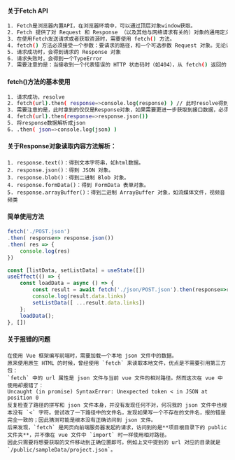 #### 关于Fetch API
```bash
1. Fetch是浏览器内置API，在浏览器环境中，可以通过顶层对象window获取。
2. Fetch 提供了对 Request 和 Response （以及其他与网络请求有关的）对象的通用定义。说明Fetch的目标不仅仅是浏览器环境，将来在服务器环境中也有可能提供对Fetch的支持。
3. 在使用Fetch发送请求或者获取资源时，需要使用 fetch() 方法。
4. fetch() 方法必须接受一个参数：要请求的路径，和一个可选参数 Request 对象。无论请求成功与否，它都返回一个 Promise 对象
5. 请求成功时，会得到请求的 Response 对象
6. 请求失败时，会得到一个TypeError
7. 需要注意的是：当接收到一个代表错误的 HTTP 状态码时（如404），从 fetch() 返回的 Promise 不会被标记为 reject，仅当网络故障时或请求被阻止时，才会标记为 reject。但fetch会修改 resolve 返回值的 ok 属性为 false。
```
#### fetch()方法的基本使用
```bash
1. 请求成功，resolve
2. fetch(url).then( response=>console.log(response) ) // 此时resolve得到的是response对象
3. 需要注意的是，此时拿到的仅仅是Response对象，如果需要更进一步获取到接口数据，必须进一步解析Response对象。
4. fetch(url).then(response=>response.json())
5. 将response数据解析成json
6. .then( json=>console.log(json) )
```
#### 关于Response对象读取内容方法解析：
	1. response.text()：得到文本字符串，如html数据。
	2. response.json()：得到 JSON 对象。
	3. response.blob()：得到二进制 Blob 对象。
	4. response.formData()：得到 FormData 表单对象。
	5. response.arrayBuffer()：得到二进制 ArrayBuffer 对象，如流媒体文件，视频音频类
#### 简单使用方法
```jsx
fetch('./POST.json')
.then( response=> response.json())
.then( res => {
	console.log(res)
})
```

```jsx
const [listData, setListData] = useState([])
useEffect(() => {
	const loadData = async () => {
		const result = await fetch('./json/POST.json').then(response=>response.json())
		console.log(result.data.links)
		setListData([ ...result.data.links])
	};
	loadData();
}, [])
```
#### 关于报错的问题
	在使用 Vue 框架编写前端时，需要加载一个本地 json 文件中的数据。
	原来使用原生 HTML 的时候，曾经使用 `fetch` 来读取本地文件，优点是不需要引用第三方包：
	`fetch` 中的 url 属性是 json 文件与当前 vue 文件的相对路径。然而这次在 vue 中使用却报错了：
	Uncaught (in promise) SyntaxError: Unexpected token < in JSON at position 0
	反复检查了路径的拼写和 json 文件本身，并没有发现任何不对，何况我的 json 文件中也根本没有 `<` 字符。尝试改了一下路径中的文件名，发现如果写一个不存在的文件名，报的错是完全一致的；因此猜测可能是根本没有正确访问到 json 文件。
	后来发现，`fetch` 是网页向前端服务器发起的请求，访问到的是**项目根目录下的 public 文件夹**，并不像在 vue 文件中 `import` 时一样使用相对路径。
	因此只需要将想要获取的文件移动到正确位置即可。例如上文中提到的 url 对应的目录就是`/public/sampleData/project.json`。